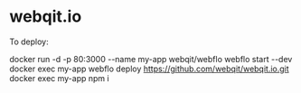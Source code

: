 # webqit.io
To deploy:

docker run -d -p 80:3000 --name my-app webqit/webflo webflo start --dev
docker exec my-app webflo deploy https://github.com/webqit/webqit.io.git
docker exec my-app npm i